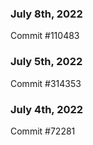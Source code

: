 ### July 8th, 2022

Commit #110483

### July 5th, 2022

Commit #314353


### July 4th, 2022

Commit #72281
